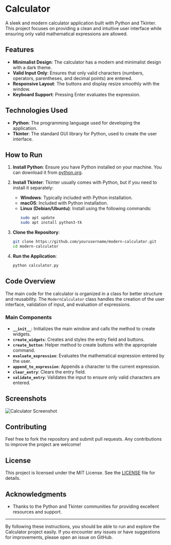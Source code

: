 # Calculator

A sleek and modern calculator application built with Python and Tkinter. This project focuses on providing a clean and intuitive user interface while ensuring only valid mathematical expressions are allowed.

## Features

- **Minimalist Design**: The calculator has a modern and minimalist design with a dark theme.
- **Valid Input Only**: Ensures that only valid characters (numbers, operators, parentheses, and decimal points) are entered.
- **Responsive Layout**: The buttons and display resize smoothly with the window.
- **Keyboard Support**: Pressing Enter evaluates the expression.

## Technologies Used

- **Python**: The programming language used for developing the application.
- **Tkinter**: The standard GUI library for Python, used to create the user interface.

## How to Run

1. **Install Python**: Ensure you have Python installed on your machine. You can download it from [python.org](https://www.python.org/downloads/).

2. **Install Tkinter**: Tkinter usually comes with Python, but if you need to install it separately:
    - **Windows**: Typically included with Python installation.
    - **macOS**: Included with Python installation.
    - **Linux (Debian/Ubuntu)**: Install using the following commands:
      ```sh
      sudo apt update
      sudo apt install python3-tk
      ```

3. **Clone the Repository**:
    ```sh
    git clone https://github.com/yourusername/modern-calculator.git
    cd modern-calculator
    ```

4. **Run the Application**:
    ```sh
    python calculator.py
    ```

## Code Overview

The main code for the calculator is organized in a class for better structure and reusability. The `ModernCalculator` class handles the creation of the user interface, validation of input, and evaluation of expressions.

### Main Components

- **`__init__`**: Initializes the main window and calls the method to create widgets.
- **`create_widgets`**: Creates and styles the entry field and buttons.
- **`create_button`**: Helper method to create buttons with the appropriate command.
- **`evaluate_expression`**: Evaluates the mathematical expression entered by the user.
- **`append_to_expression`**: Appends a character to the current expression.
- **`clear_entry`**: Clears the entry field.
- **`validate_entry`**: Validates the input to ensure only valid characters are entered.

## Screenshots

![Calculator Screenshot](path/to/your/screenshot.png)

## Contributing

Feel free to fork the repository and submit pull requests. Any contributions to improve the project are welcome!

## License

This project is licensed under the MIT License. See the [LICENSE](LICENSE) file for details.

## Acknowledgments

- Thanks to the Python and Tkinter communities for providing excellent resources and support.

---

By following these instructions, you should be able to run and explore the Calculator project easily. If you encounter any issues or have suggestions for improvements, please open an issue on GitHub.
